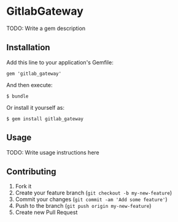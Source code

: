 # GitlabGateway

TODO: Write a gem description

## Installation

Add this line to your application's Gemfile:

    gem 'gitlab_gateway'

And then execute:

    $ bundle

Or install it yourself as:

    $ gem install gitlab_gateway

## Usage

TODO: Write usage instructions here

## Contributing

1. Fork it
2. Create your feature branch (`git checkout -b my-new-feature`)
3. Commit your changes (`git commit -am 'Add some feature'`)
4. Push to the branch (`git push origin my-new-feature`)
5. Create new Pull Request
